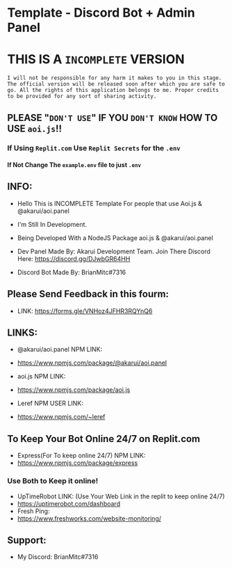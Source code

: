 # Template - Discord Bot + Admin Panel

# THIS IS A `INCOMPLETE` VERSION 

`I will not be responsible for any harm it makes to you in this stage. The official version will be released soon after which you are safe to go. All the rights of this application belongs to me. Proper credits to be provided for any sort of sharing activity.`

## PLEASE "`DON'T USE`" IF YOU `DON'T KNOW` HOW TO USE `aoi.js`!!

### If Using `Replit.com` Use `Replit Secrets` for the `.env` 
#### If Not Change The `example.env` file to just `.env`

## INFO: 

- Hello This is INCOMPLETE Template For people that use Aoi.js & @akarui/aoi.panel

- I'm Still In Development. 

- Being Developed With a NodeJS Package aoi.js & @akarui/aoi.panel

- Dev Panel Made By: Akarui Development Team. Join There Discord Here: https://discord.gg/DJwbGR64HH
- Discord Bot Made By: BrianMitc#7316 

## Please Send Feedback in this fourm: 

- LINK: https://forms.gle/VNHoz4JFHR3RQYnQ6

## LINKS:
- @akarui/aoi.panel NPM LINK:
- https://www.npmjs.com/package/@akarui/aoi.panel

- aoi.js NPM LINK:
- https://www.npmjs.com/package/aoi.js

- Leref NPM USER LINK:
- https://www.npmjs.com/~leref

## To Keep Your Bot Online 24/7 on Replit.com
- Express(For To keep online 24/7) NPM LINK: 
- https://www.npmjs.com/package/express
### Use Both to Keep it online!
- UpTimeRobot LINK: (Use Your Web Link in the replit to keep online 24/7)
- https://uptimerobot.com/dashboard
- Fresh Ping:
- https://www.freshworks.com/website-monitoring/


## Support:

- <Add Me on Discord For Support> My Discord: BrianMitc#7316
